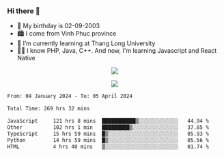 ### Hi there 👋
- 🎂 My birthday is 02-09-2003
- 🏙️ I come from Vinh Phuc province
- 🌱 I’m currently learning at Thang Long University
- 🧑‍💻 I know PHP, Java, C++. And now, I'm learning Javascript and React Native
<p align="center"><img src="https://github-readme-stats.vercel.app/api?username=tmquang0209&show_icons=true&theme=gradient"></p>
<p align="center"><img src="https://github-readme-stats.vercel.app/api/top-langs/?username=tmquang0209&hide=scss,css&langs_count=10"></p>
<!--START_SECTION:waka-->

```txt
From: 04 January 2024 - To: 05 April 2024

Total Time: 269 hrs 32 mins

JavaScript     121 hrs 8 mins  ███████████▒░░░░░░░░░░░░░   44.94 %
Other          102 hrs 1 min   █████████▒░░░░░░░░░░░░░░░   37.85 %
TypeScript     15 hrs 59 mins  █▒░░░░░░░░░░░░░░░░░░░░░░░   05.93 %
Python         14 hrs 59 mins  █▒░░░░░░░░░░░░░░░░░░░░░░░   05.56 %
HTML           4 hrs 40 mins   ▒░░░░░░░░░░░░░░░░░░░░░░░░   01.74 %
```

<!--END_SECTION:waka-->
